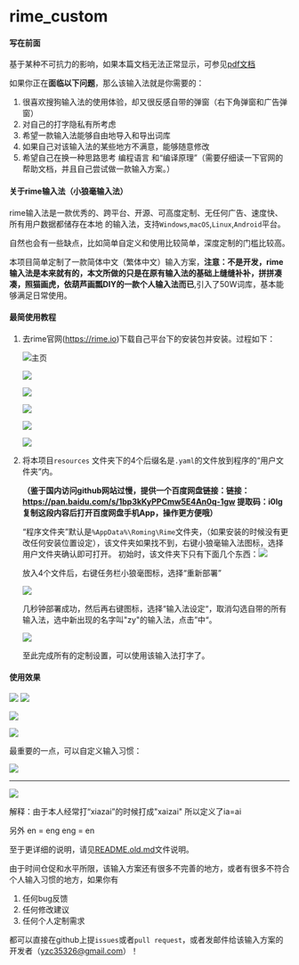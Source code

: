 # rime_custom

#### 写在前面

基于某种不可抗力的影响，如果本篇文档无法正常显示，可参见[pdf文档](README.pdf)



如果你正在**面临以下问题**，那么该输入法就是你需要的：

1. 很喜欢搜狗输入法的使用体验，却又很反感自带的弹窗（右下角弹窗和广告弹窗）
2. 对自己的打字隐私有所考虑
3. 希望一款输入法能够自由地导入和导出词库
4. 如果自己对该输入法的某些地方不满意，能够随意修改
5. 希望自己在换一种思路思考 编程语言 和“编译原理”（需要仔细读一下官网的帮助文档，并且自己尝试做一款输入方案。）

#### 关于rime输入法（小狼毫输入法）

rime输入法是一款优秀的、跨平台、开源、可高度定制、无任何广告、速度快、所有用户数据都储存在本地 的输入法，支持`Windows`,`macOS`,`Linux`,`Android`平台。

自然也会有一些缺点，比如简单自定义和使用比较简单，深度定制的门槛比较高。

本项目简单定制了一款简体中文（繁体中文）输入方案，**注意：不是开发，rime输入法是本来就有的，本文所做的只是在原有输入法的基础上缝缝补补，拼拼凑凑，照猫画虎，依葫芦画瓢DIY的一款个人输入法而已**,引入了50W词库，基本能够满足日常使用。

#### 最简使用教程

1. 去rime官网(https://rime.io)下载自己平台下的安装包并安装。过程如下：

   ![主页](./Screenshots/homepage.png)

   ![](./Screenshots/install_1.png)

   ![](./Screenshots/install_2.png)

   ![](./Screenshots/install_3.png)

   ![](./Screenshots/install_4.png)

   ![](./Screenshots/install_5.png)

2. 将本项目`resources` 文件夹下的4个后缀名是`.yaml`的文件放到程序的“用户文件夹”内。

   **（鉴于国内访问github网站过慢，提供一个百度网盘链接：链接：https://pan.baidu.com/s/1bp3kKyPPCmw5E4An0q-1gw 
   提取码：i0lg 
   复制这段内容后打开百度网盘手机App，操作更方便哦）**

   “程序文件夹”默认是`%AppData%\Roming\Rime`文件夹，（如果安装的时候没有更改任何安装位置设定），该文件夹如果找不到，右键小狼毫输入法图标，选择用户文件夹确认即可打开。  初始时，该文件夹下只有下面几个东西：![](./Screenshots/custom_1.png)

   放入4个文件后，右键任务栏小狼毫图标，选择“重新部署”

   ![](./Screenshots/use_7.png)

   几秒钟部署成功，然后再右键图标，选择“输入法设定“，取消勾选自带的所有输入法，选中新出现的名字叫"zy"的输入法，点击”中“。

   ![](./Screenshots/use_8.png)

   至此完成所有的定制设置，可以使用该输入法打字了。

#### 使用效果

![](./Screenshots/use_30.png)
![](./Screenshots/use_24.png)

![](./Screenshots/use_25.png)

![](./Screenshots/use_26.png)

最重要的一点，可以自定义输入习惯：

![](./Screenshots/1.gif)

---

![](./Screenshots/2.gif)

解释：由于本人经常打“xiazai”的时候打成"xaizai" 所以定义了ia=ai

另外 en = eng eng = en

至于更详细的说明，请见[README.old.md](./README.old.md)文件说明。

由于时间仓促和水平所限，该输入方案还有很多不完善的地方，或者有很多不符合个人输入习惯的地方，如果你有

1. 任何bug反馈
2. 任何修改建议
3. 任何个人定制需求

都可以直接在github上提`issues`或者`pull request`，或者发邮件给该输入方案的开发者（yzc35326@gmail.com）！